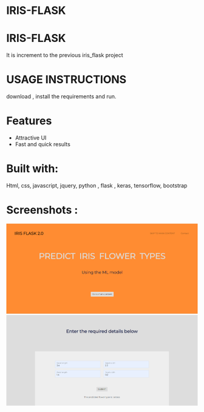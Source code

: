 # IRIS-FLASK

# IRIS-FLASK
  It is increment to the previous iris_flask project
  
# USAGE INSTRUCTIONS
   download , install the requirements and run.
   
# Features
  * Attractive UI
  * Fast and quick results
  
# Built with:
  Html, css, javascript, jquery, python , flask , keras, tensorflow, bootstrap
  
# Screenshots :

<img src = 'https://github.com/106121071/IRIS-FLASK/blob/main/screenshots/1.png?raw=true' />
<img src = 'https://github.com/106121071/IRIS-FLASK/blob/main/screenshots/2.png?raw=true' />

